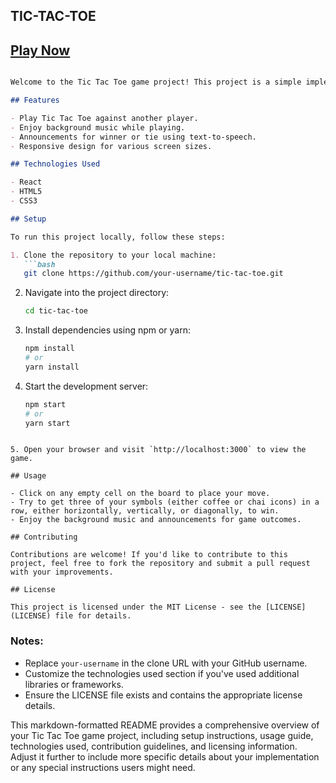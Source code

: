 ## TIC-TAC-TOE
## [Play Now]([URL](https://tic-tac-7mzz9tqqn-mahak-pandeys-projects.vercel.app/))
```markdown

Welcome to the Tic Tac Toe game project! This project is a simple implementation of the classic game, built using React.

## Features

- Play Tic Tac Toe against another player.
- Enjoy background music while playing.
- Announcements for winner or tie using text-to-speech.
- Responsive design for various screen sizes.

## Technologies Used

- React
- HTML5
- CSS3

## Setup

To run this project locally, follow these steps:

1. Clone the repository to your local machine:
   ```bash
   git clone https://github.com/your-username/tic-tac-toe.git
   ```
   
2. Navigate into the project directory:
   ```bash
   cd tic-tac-toe
   ```

3. Install dependencies using npm or yarn:
   ```bash
   npm install
   # or
   yarn install
   ```

4. Start the development server:
   ```bash
   npm start
   # or
   yarn start
 ``` 

5. Open your browser and visit `http://localhost:3000` to view the game.

## Usage

- Click on any empty cell on the board to place your move.
- Try to get three of your symbols (either coffee or chai icons) in a row, either horizontally, vertically, or diagonally, to win.
- Enjoy the background music and announcements for game outcomes.

## Contributing

Contributions are welcome! If you'd like to contribute to this project, feel free to fork the repository and submit a pull request with your improvements.

## License

This project is licensed under the MIT License - see the [LICENSE](LICENSE) file for details.
```

### Notes:
- Replace `your-username` in the clone URL with your GitHub username.
- Customize the technologies used section if you've used additional libraries or frameworks.
- Ensure the LICENSE file exists and contains the appropriate license details.

This markdown-formatted README provides a comprehensive overview of your Tic Tac Toe game project, including setup instructions, usage guide, technologies used, contribution guidelines, and licensing information. Adjust it further to include more specific details about your implementation or any special instructions users might need.
